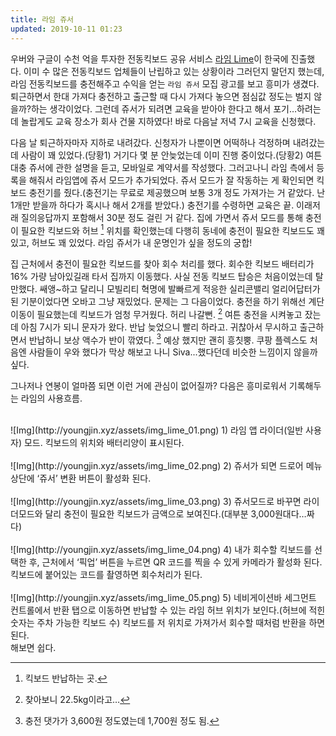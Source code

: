 ```yaml
---
title: 라임 쥬서
updated: 2019-10-11 01:23
---
```


우버와 구글이 수천 억을 투자한 전동킥보드 공유 서비스 [라임 Lime](https://www.li.me/ko-kr/hompeiji)이 한국에 진출했다. 이미 수 많은 전동킥보드 업체들이 난립하고 있는 상황이라 그러던지 말던지 했는데, 라임 전동킥보드를 충전해주고 수익을 얻는 `라임 쥬서` 모집 광고를 보고 흥미가 생겼다. 퇴근하면서 한대 가져다 충전하고 출근할 때 다시 가져다 놓으면 점심값 정도는 벌지 않을까?하는 생각이었다. 그런데 쥬서가 되려면 교육을 받아야 한다고 해서 포기…하려는데 놀랍게도 교육 장소가 회사 건물 지하였다! 바로 다음날 저녁 7시 교육을 신청했다.

다음 날 퇴근하자마자 지하로 내려갔다. 신청자가 나뿐이면 어떡하나 걱정하며 내려갔는데 사람이 꽤 있었다.(당황1) 거기다 몇 분 안늦었는데 이미 진행 중이었다.(당황2) 여튼 대충 쥬서에 관한 설명을 듣고, 모바일로 계약서를 작성했다. 그러고나니 라임 측에서 등록을 해줘서 라임앱에 쥬서 모드가 추가되었다. 쥬서 모드가 잘 작동하는 게 확인되면 킥보드 충전기를 줬다.(충전기는 무료로 제공했으며 보통 3개 정도 가져가는 거 같았다. 난 1개만 받을까 하다가 혹시나 해서 2개를 받았다.) 충전기를 수령하면 교육은 끝. 이래저래 질의응답까지 포함해서 30분 정도 걸린 거 같다. 집에 가면서 쥬서 모드를 통해 충전이 필요한 킥보드와 허브 [^1] 위치를 확인했는데 다행히 동네에 충전이 필요한 킥보드도 꽤 있고, 허브도 꽤 있었다. 라임 쥬서가 내 운명인가 싶을 정도의 궁합!

집 근처에서 충전이 필요한 킥보드를 찾아 회수 처리를 했다. 회수한 킥보드 배터리가 16% 가량 남아있길래 타서 집까지 이동했다. 사실 전동 킥보드 탑승은 처음이었는데 탈만했다. 쌔앵~하고 달리니 모빌리티 혁명에 발빠르게 적응한 실리콘밸리 얼리어답터가 된 기분이었다면 오바고 그냥 재밌었다. 문제는 그 다음이었다. 충전을 하기 위해선 계단 이동이 필요했는데 킥보드가 엄청 무거웠다. 허리 나갈뻔. [^2] 여튼 충전을 시켜놓고 잤는데 아침 7시가 되니 문자가 왔다. 반납 늦었으니 빨리 하라고. 귀찮아서 무시하고 출근하면서 반납하니 보상 액수가 반이 깎였다. [^3] 예상 했지만 괜히 흥칫뿡. 쿠팡 플렉스도 처음엔 사람들이 우와 했다가 막상 해보고 나니 Siva...했다던데 비슷한 느낌이지 않을까 싶다.

그나저나 연봉이 얼마쯤 되면 이런 거에 관심이 없어질까?
다음은 흥미로워서 기록해두는 라임의 사용흐름.



<br>
![Img](http://youngjin.xyz/assets/img_lime_01.png)
1) 라임 앱 라이더(일반 사용자) 모드. 킥보드의 위치와 배터리양이 표시된다.<br>


<br>
![Img](http://youngjin.xyz/assets/img_lime_02.png)
2) 쥬서가 되면 드로어 메뉴 상단에 ‘쥬서’ 변환 버튼이 활성화 된다.<br>


<br>
![Img](http://youngjin.xyz/assets/img_lime_03.png)
3) 쥬서모드로 바꾸면 라이더모드와 달리 충전이 필요한 킥보드가 금액으로 보여진다.(대부분 3,000원대다…짜다)<br>


<br>
![Img](http://youngjin.xyz/assets/img_lime_04.png)
4) 내가 회수할 킥보드를 선택한 후, 근처에서 ‘픽업’ 버튼을 누르면 QR 코드를 찍을 수 있게 카메라가 활성화 된다. 킥보드에 붙어있는 코드를 촬영하면 회수처리가 된다.<br>


<br>
![Img](http://youngjin.xyz/assets/img_lime_05.png)
5) 네비게이션바 세그먼트 컨트롤에서 반환 탭으로 이동하면 반납할 수 있는 라임 허브 위치가 보인다.(허브에 적힌 숫자는 주차 가능한 킥보드 수) 킥보드를 저 위치로 가져가서 회수할 때처럼 반환을 하면 된다.<br>
해보면 쉽다.<br>


[^1]: 킥보드 반납하는 곳.
[^2]: 찾아보니 22.5kg이라고…
[^3]: 충전 댓가가 3,600원 정도였는데 1,700원 정도 됨.
